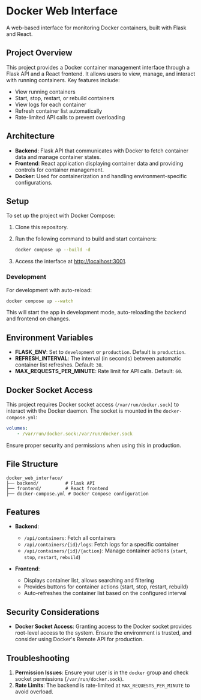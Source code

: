 # Docker Web Interface

A web-based interface for monitoring Docker containers, built with Flask and React.

## Project Overview

This project provides a Docker container management interface through a Flask API and a React frontend. It allows users to view, manage, and interact with running containers. Key features include:

-   View running containers
-   Start, stop, restart, or rebuild containers
-   View logs for each container
-   Refresh container list automatically
-   Rate-limited API calls to prevent overloading

## Architecture

-   **Backend**: Flask API that communicates with Docker to fetch container data and manage container states.
-   **Frontend**: React application displaying container data and providing controls for container management.
-   **Docker**: Used for containerization and handling environment-specific configurations.

## Setup

To set up the project with Docker Compose:

1. Clone this repository.
2. Run the following command to build and start containers:

    ```bash
    docker compose up --build -d
    ```

3. Access the interface at [http://localhost:3001](http://localhost:3001).

### Development

For development with auto-reload:

```bash
docker compose up --watch
```

This will start the app in development mode, auto-reloading the backend and frontend on changes.

## Environment Variables

-   **FLASK_ENV**: Set to `development` or `production`. Default is `production`.
-   **REFRESH_INTERVAL**: The interval (in seconds) between automatic container list refreshes. Default: `30`.
-   **MAX_REQUESTS_PER_MINUTE**: Rate limit for API calls. Default: `60`.

## Docker Socket Access

This project requires Docker socket access (`/var/run/docker.sock`) to interact with the Docker daemon. The socket is mounted in the `docker-compose.yml`:

```yaml
volumes:
    - /var/run/docker.sock:/var/run/docker.sock
```

Ensure proper security and permissions when using this in production.

## File Structure

```
docker_web_interface/
├── backend/          # Flask API
├── frontend/         # React frontend
├── docker-compose.yml # Docker Compose configuration
```

## Features

-   **Backend**:

    -   `/api/containers`: Fetch all containers
    -   `/api/containers/{id}/logs`: Fetch logs for a specific container
    -   `/api/containers/{id}/{action}`: Manage container actions (`start`, `stop`, `restart`, `rebuild`)

-   **Frontend**:
    -   Displays container list, allows searching and filtering
    -   Provides buttons for container actions (start, stop, restart, rebuild)
    -   Auto-refreshes the container list based on the configured interval

## Security Considerations

-   **Docker Socket Access**: Granting access to the Docker socket provides root-level access to the system. Ensure the environment is trusted, and consider using Docker's Remote API for production.

## Troubleshooting

1. **Permission Issues**: Ensure your user is in the `docker` group and check socket permissions (`/var/run/docker.sock`).
2. **Rate Limits**: The backend is rate-limited at `MAX_REQUESTS_PER_MINUTE` to avoid overload.
